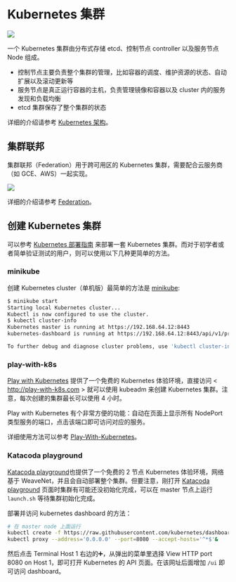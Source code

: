 # Kubernetes 集群

![](architecture.png)

一个 Kubernetes 集群由分布式存储 etcd、控制节点 controller 以及服务节点 Node 组成。

- 控制节点主要负责整个集群的管理，比如容器的调度、维护资源的状态、自动扩展以及滚动更新等
- 服务节点是真正运行容器的主机，负责管理镜像和容器以及 cluster 内的服务发现和负载均衡
- etcd 集群保存了整个集群的状态

详细的介绍请参考 [Kubernetes 架构](../architecture/architecture.md)。

## 集群联邦

集群联邦（Federation）用于跨可用区的 Kubernetes 集群，需要配合云服务商（如 GCE、AWS）一起实现。

![](federation.png)

详细的介绍请参考 [Federation](../components/federation.md)。

## 创建 Kubernetes 集群

可以参考 [Kubernetes 部署指南](../deploy/index.md) 来部署一套 Kubernetes 集群。而对于初学者或者简单验证测试的用户，则可以使用以下几种更简单的方法。

### minikube

创建 Kubernetes cluster（单机版）最简单的方法是 [minikube](https://github.com/kubernetes/minikube):

```sh
$ minikube start
Starting local Kubernetes cluster...
Kubectl is now configured to use the cluster.
$ kubectl cluster-info
Kubernetes master is running at https://192.168.64.12:8443
kubernetes-dashboard is running at https://192.168.64.12:8443/api/v1/proxy/namespaces/kube-system/services/kubernetes-dashboard

To further debug and diagnose cluster problems, use 'kubectl cluster-info dump'.
```

### play-with-k8s

[Play with Kubernetes](http://play-with-k8s.com) 提供了一个免费的 Kubernetes 体验环境，直接访问 < http://play-with-k8s.com > 就可以使用 kubeadm 来创建 Kubernetes 集群。注意，每次创建的集群最长可以使用 4 小时。

Play with Kubernetes 有个非常方便的功能：自动在页面上显示所有 NodePort 类型服务的端口，点击该端口即可访问对应的服务。

详细使用方法可以参考 [Play-With-Kubernetes](https://github.com/feiskyer/kubernetes-handbook/blob/master/zh/appendix/play-with-k8s.md)。

### Katacoda playground

[Katacoda playground](https://www.katacoda.com/courses/kubernetes/playground)也提供了一个免费的 2 节点 Kubernetes 体验环境，网络基于 WeaveNet，并且会自动部署整个集群。但要注意，刚打开 [Katacoda playground](https://www.katacoda.com/courses/kubernetes/playground) 页面时集群有可能还没初始化完成，可以在 master 节点上运行 `launch.sh` 等待集群初始化完成。

部署并访问 kubernetes dashboard 的方法：

```sh
# 在 master node 上面运行
kubectl create -f https://raw.githubusercontent.com/kubernetes/dashboard/master/src/deploy/recommended/kubernetes-dashboard.yaml
kubectl proxy --address='0.0.0.0' --port=8080 --accept-hosts='^*$'&
```

然后点击 Terminal Host 1 右边的➕，从弹出的菜单里选择 View HTTP port 8080 on Host 1，即可打开 Kubernetes 的 API 页面。在该网址后面增加 `/ui` 即可访问 dashboard。
